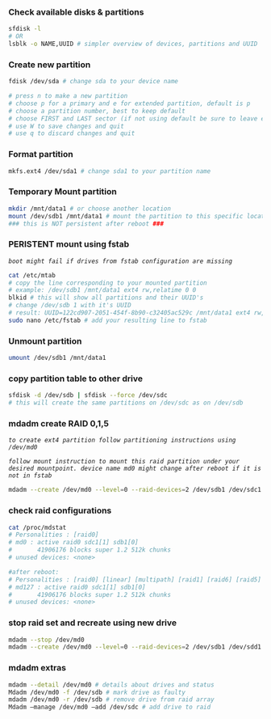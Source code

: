 ### Check available disks & partitions
```bash
sfdisk -l
# OR
lsblk -o NAME,UUID # simpler overview of devices, partitions and UUID
```
### Create new partition
```bash
fdisk /dev/sda # change sda to your device name

# press n to make a new partition
# choose p for a primary and e for extended partition, default is p
# choose a partition number, best to keep default
# choose FIRST and LAST sector (if not using default be sure to leave enough sectors for your needs)
# use W to save changes and quit
# use q to discard changes and quit
```
### Format partition
```bash
mkfs.ext4 /dev/sda1 # change sda1 to your partition name
```
### Temporary Mount partition
```bash
mkdir /mnt/data1 # or choose another location
mount /dev/sdb1 /mnt/data1 # mount the partition to this specific location
### this is NOT persistent after reboot ###
```
### PERISTENT mount using fstab
*`boot might fail if drives from fstab configuration are missing`*
```bash
cat /etc/mtab
# copy the line corresponding to your mounted partition
# example: /dev/sdb1 /mnt/data1 ext4 rw,relatime 0 0
blkid # this will show all partitions and their UUID's
# change /dev/sdb 1 with it's UUID
# result: UUID=122cd907-2051-454f-8b90-c32405ac529c /mnt/data1 ext4 rw,relatime 0 0
sudo nano /etc/fstab # add your resulting line to fstab
```
### Unmount partition
```bash
umount /dev/sdb1 /mnt/data1
```
### copy partition table to other drive
```bash
sfdisk -d /dev/sdb | sfdisk --force /dev/sdc
# this will create the same partitions on /dev/sdc as on /dev/sdb
```
### mdadm create RAID 0,1,5
*`to create ext4 partition follow partitioning instructions using /dev/md0`*

*`follow mount instruction to mount this raid partition under your desired mountpoint. device name md0 might change after reboot if it is not in fstab`*
```bash
mdadm --create /dev/md0 --level=0 --raid-devices=2 /dev/sdb1 /dev/sdc1 #change level for raid 1 or 5
```
### check raid configurations
```bash
cat /proc/mdstat
# Personalities : [raid0] 
# md0 : active raid0 sdc1[1] sdb1[0]
#       41906176 blocks super 1.2 512k chunks
# unused devices: <none>

#after reboot:
# Personalities : [raid0] [linear] [multipath] [raid1] [raid6] [raid5] [raid4] [raid10] 
# md127 : active raid0 sdc1[1] sdb1[0]
#       41906176 blocks super 1.2 512k chunks 
# unused devices: <none>
```
### stop raid set and recreate using new drive
```bash
mdadm --stop /dev/md0
mdadm --create /dev/md0 --level=0 --raid-devices=2 /dev/sdb1 /dev/sdd1
```
### mdadm extras
```bash
mdadm --detail /dev/md0 # details about drives and status
Mdadm /dev/md0 -f /dev/sdb # mark drive as faulty
mdadm /dev/md0 -r /dev/sdb # remove drive from raid array
Mdadm –manage /dev/md0 –add /dev/sdc # add drive to raid
```